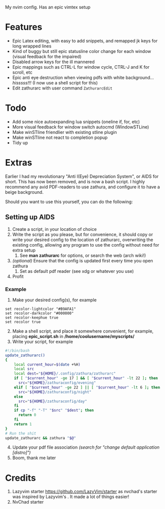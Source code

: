 My nvim config. Has an epic vimtex setup

# Features
- Epic Latex editing, with easy to add snippets, and remapped jk keys for long wrapped lines
- Kind of buggy but still epic statusline color change for each window (visual feedback for the impaired)
- Disabled arrow keys for the ill mannered
- Epic mappings such as CTRL-L for window cycle, CTRL-J and K for scroll, etc
- Epic anti eye destruction when viewing pdfs with white background... *hisssss!!!* (I now use a shell script for this)
- Edit zathurarc with user command `ZathurarcEdit`

# Todo
- Add some nice autoexpanding lua snippets (oneline if, for, etc)
- More visual feedback for window switch autocmd (WindowSTLine)
- Make winSTline friendlier with existing stline plugin
- Make winSTline not react to completion popup 
- Tidy up

# Extras
Earlier I had my revolutionary "Anti I(Eye) Depreciation System", or AIDS for short. This has now been removed, and is now a bash script. I highly recommend any avid PDF-readers to use zathura, and configure it to have a beige background.

Should you want to use this yourself, you can do the following:
## Setting up AIDS
1. Create a script, in your location of choice
2. Write the script as you please, but for convenience, it should copy or write your desired config to the location of zathurarc, overwriting the existing config, allowing any program to use the config without need for extra setup
    1. See **man zathurarc** for options, or search the web (arch wiki!)
3. *(optional)* Ensure that the config is updated first every time you open zathura
    1. Set as default pdf reader (see xdg or whatever you use)
4. Profit

### Example
1. Make your desired config(s), for example
```
set recolor-lightcolor "#B9AFA1"
set recolor-darkcolor "#000000"
set recolor-keephue true
set recolor true
```
2. Make a shell script, and place it somewhere convenient, for example, placing **epic_script.sh** in **/home/coolusername/myscripts/**
3. Write your script, for example
```bash
#!/bin/bash
update_zathurarc()
{
    local current_hour=$(date +%H)
    local src 
    local dest="${HOME}/.config/zathura/zathurarc"
    if [ "$current_hour" -ge 17 ] && [ "$current_hour" -lt 22 ]; then
      src="${HOME}/zathuraconfig/evening"
    elif [ "$current_hour" -ge 22 ] || [ "$current_hour" -lt 6 ]; then
      src="${HOME}/zathuraconfig/night"
    else
      src="${HOME}/zathuraconfig/day"
    fi
    if cp "-f" "-T" "$src" "$dest"; then
      return 0
    fi
    return 1
}
# Run the shit
update_zathurarc && zathura "$@"
```
4. Update your pdf file association *(search for "change default application [distro]")*
5. Boom, thank me later

# Credits
1) Lazyvim starter https://github.com/LazyVim/starter as nvchad's starter was inspired by Lazyvim's . It made a lot of things easier!
2) NvChad starter
